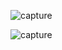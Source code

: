 ![capture](https://github.com/user-attachments/assets/31ed0919-481e-4939-8417-b7a97bbed29d)





![capture](https://github.com/user-attachments/assets/6b4da5ee-ef55-49ec-8f23-ad6785377b7b)

